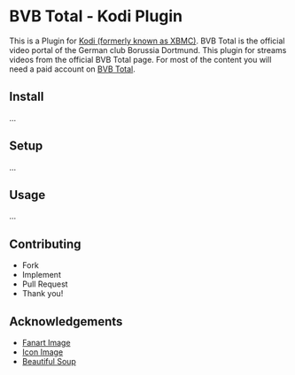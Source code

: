 # BVB Total - Kodi Plugin

This is a Plugin for [Kodi (formerly known as XBMC)](http://kodi.tv/).
BVB Total is the official video portal of the German club Borussia Dortmund.
This plugin for streams videos from the official BVB Total page.
For most of the content you will need a paid account on [BVB Total](https://www.bvbtotal.de).

## Install

...

## Setup

...

## Usage

...

## Contributing

- Fork
- Implement
- Pull Request
- Thank you!

## Acknowledgements

- [Fanart Image](https://commons.wikimedia.org/wiki/File%3ABorussia_Dortmund_logo.svg)
- [Icon Image](https://commons.wikimedia.org/wiki/File%3ABorussia_Dortmund_Hannover_96.jpg)
- [Beautiful Soup](http://www.crummy.com/software/BeautifulSoup/)
